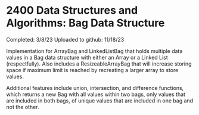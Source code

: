 # 2400 Data Structures and Algorithms: Bag Data Structure
Completed: 3/8/23 
Uploaded to github: 11/18/23

Implementation for ArrayBag and LinkedListBag that holds multiple data values in a Bag data structure with either an Array or a Linked List (respectfully).
Also includes a ResizeableArrayBag that will increase storing space if maximum limit is reached by recreating a larger array to store values.

Additional features include union, intersection, and difference functions, which returns a new Bag with all values within two bags, 
only values that are included in both bags, of unique values that are included in one bag and not the other.
